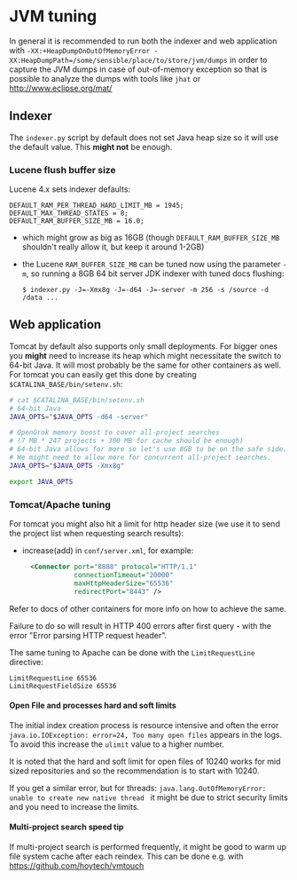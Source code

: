 # JVM tuning

In general it is recommended to run both the indexer and web application with `-XX:+HeapDumpOnOutOfMemoryError -XX:HeapDumpPath=/some/sensible/place/to/store/jvm/dumps` in order to capture the JVM dumps in case of out-of-memory exception so that is possible to analyze the dumps with tools like `jhat` or http://www.eclipse.org/mat/

## Indexer

The `indexer.py` script by default does not set Java heap size so it will use the default value.
This **might not** be enough.

### Lucene flush buffer size

Lucene 4.x sets indexer defaults:

```
DEFAULT_RAM_PER_THREAD_HARD_LIMIT_MB = 1945;
DEFAULT_MAX_THREAD_STATES = 8;
DEFAULT_RAM_BUFFER_SIZE_MB = 16.0;
```

* which might grow as big as 16GB (though `DEFAULT_RAM_BUFFER_SIZE_MB` shouldn't
 really allow it, but keep it around 1-2GB)

* the Lucene `RAM_BUFFER_SIZE_MB` can be tuned now using the parameter `-m`, so
running a 8GB 64 bit server JDK indexer with tuned docs flushing:

  ```shell
  $ indexer.py -J=-Xmx8g -J=-d64 -J=-server -m 256 -s /source -d /data ...
  ```

## Web application

Tomcat by default also supports only small deployments. For bigger ones you
**might** need to increase its heap which might necessitate the switch to 64-bit
Java. It will most probably be the same for other containers as well.
For tomcat you can easily get this done by creating `$CATALINA_BASE/bin/setenv.sh`:

```bash
# cat $CATALINA_BASE/bin/setenv.sh
# 64-bit Java
JAVA_OPTS="$JAVA_OPTS -d64 -server"

# OpenGrok memory boost to cover all-project searches
# (7 MB * 247 projects + 300 MB for cache should be enough)
# 64-bit Java allows for more so let's use 8GB to be on the safe side.
# We might need to allow more for concurrent all-project searches.
JAVA_OPTS="$JAVA_OPTS -Xmx8g"

export JAVA_OPTS
```

### Tomcat/Apache tuning

For tomcat you might also hit a limit for http header size (we use it to send
the project list when requesting search results):

* increase(add) in `conf/server.xml`, for example:

  ```xml
    <Connector port="8888" protocol="HTTP/1.1"
               connectionTimeout="20000"
               maxHttpHeaderSize="65536"
               redirectPort="8443" />
  ```

Refer to docs of other containers for more info on how to achieve the same.

Failure to do so will result in HTTP 400 errors after first query - with the error "Error parsing HTTP request header".

The same tuning to Apache can be done with the `LimitRequestLine` directive:

```
LimitRequestLine 65536
LimitRequestFieldSize 65536
```

#### Open File and processes hard and soft limits

The initial index creation process is resource intensive and often the error
`java.io.IOException: error=24, Too many open files` appears in the logs. To
avoid this increase the `ulimit` value to a higher number.

It is noted that the hard and soft limit for open files of 10240 works for mid
sized repositories and so the recommendation is to start with 10240.

If you get a similar error, but for threads:
`java.lang.OutOfMemoryError: unable to create new native thread `
it might be due to strict security limits and you need to increase the limits.

#### Multi-project search speed tip

If multi-project search is performed frequently, it might be good to warm
up file system cache after each reindex. This can be done e.g. with
<https://github.com/hoytech/vmtouch>